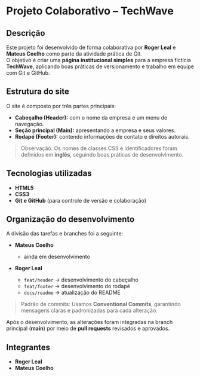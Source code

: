 # Projeto Colaborativo – TechWave

## Descrição

Este projeto foi desenvolvido de forma colaborativa por **Roger Leal** e **Mateus Coelho** como parte da atividade prática de Git.  
O objetivo é criar uma **página institucional simples** para a empresa fictícia **TechWave**, aplicando boas práticas de versionamento e trabalho em equipe com Git e GitHub.

## Estrutura do site

O site é composto por três partes principais:

- **Cabeçalho (Header):** com o nome da empresa e um menu de navegação.
- **Seção principal (Main):** apresentando a empresa e seus valores.
- **Rodapé (Footer):** contendo informações de contato e direitos autorais.

> Observação: Os nomes de classes CSS e identificadores foram definidos em **inglês**, seguindo boas práticas de desenvolvimento.

## Tecnologias utilizadas

- **HTML5**
- **CSS3**
- **Git e GitHub** (para controle de versão e colaboração)

## Organização do desenvolvimento

A divisão das tarefas e branches foi a seguinte:

- **Mateus Coelho**

  - ainda em desenvolvimento

- **Roger Leal**
  - `feat/header` → desenvolvimento do cabeçalho
  - `feat/footer` → desenvolvimento do rodapé
  - `docs/readme` → atualização do README

> Padrão de commits: Usamos **Conventional Commits**, garantindo mensagens claras e padronizadas para cada alteração.

Após o desenvolvimento, as alterações foram integradas na branch principal (**main**) por meio de **pull requests** revisados e aprovados.

## Integrantes

- **Roger Leal**
- **Mateus Coelho**
